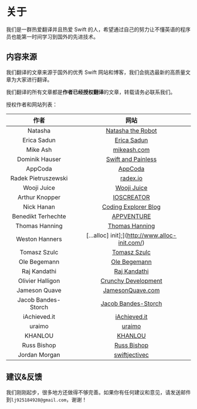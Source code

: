 # 关于

我们是一群热爱翻译并且热爱 Swift 的人，希望通过自己的努力让不懂英语的程序员也能第一时间学习到国外的先进技术。

## 内容来源

我们翻译的文章来源于国外的优秀 Swift 网站和博客，我们会挑选最新的高质量文章为大家进行翻译。

我们翻译的所有文章都是**作者已经授权翻译**的文章，转载请务必联系我们。

授权作者和网站列表：

| 作者 | 网站 |
| :----: | :----: |
| Natasha | [Natasha the Robot](http://natashatherobot.com/) |
| Erica Sadun | [Erica Sadun](http://ericasadun.com/) |
| Mike Ash | [mikeash.com](https://www.mikeash.com/) |
| Dominik Hauser | [Swift and Painless](http://swiftandpainless.com/) |
| AppCoda | [AppCoda](http://www.appcoda.com/) |
| Radek Pietruszewski | [radex.io](radex.io) |
| Wooji Juice | [Wooji Juice](http://www.wooji-juice.com/blog/) |
| Arthur Knopper | [IOSCREATOR](http://www.ioscreator.com/) |
| Nick Hanan | [Coding Explorer Blog](http://www.codingexplorer.com/) |
| Benedikt Terhechte | [APPVENTURE](http://appventure.me/) |
| Thomas Hanning | [Thomas Hanning](http://www.thomashanning.com) |
| Weston Hanners | […alloc] init];](http://www.alloc-init.com/) |
| Tomasz Szulc | [Tomasz Szulc](http://szulctomasz.com/) |
| Ole Begemann | [Ole Begemann](http://oleb.net/blog/) |
| Raj Kandathi | [Raj Kandathi](http://rajkandathi.com/) |
| Olivier Halligon | [Crunchy Development](http://alisoftware.github.io/) |
| Jameson Quave | [JamesonQuave.com](http://jamesonquave.com/) |
| Jacob Bandes-Storch  | [Jacob Bandes-Storch](http://bandes-stor.ch/archive/) |
| iAchieved.it | [iAchieved.it](http://dev.iachieved.it/iachievedit/) |
| uraimo | [uraimo](https://www.uraimo.com/) |
| KHANLOU | [KHANLOU](http://khanlou.com/) |
| Russ Bishop | [Russ Bishop](http://www.russbishop.net/) |
| Jordan Morgan | [swiftjectivec](https://www.swiftjectivec.com/index.html) |


## 建议&反馈

我们刚刚起步，很多地方还做得不够完善。如果你有任何建议和意见，请发送邮件到`lj925184928@gmail.com`，谢谢！
